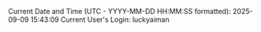 Current Date and Time (UTC - YYYY-MM-DD HH:MM:SS formatted): 2025-09-09 15:43:09
Current User's Login: luckyaiman
